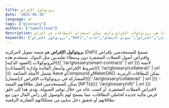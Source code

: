```yaml
---
title: بروتوكول الإقراض
date: '2025-06-30'
language: ar
tags: ["glossary"]
authors: ["namefiteam"]
description: ما هي بروتوكولات الإقراض وكيف يمكن استخدام النطاقات في إقراض DeFi؟
keywords: ["بروتوكول الإقراض","DeFi","ضمان","اقتراض","تمويل النطاق","عائد"]
---
```


**بروتوكول الإقراض** هو منصة تمويل لامركزية (DeFi) تسمح للمستخدمين بإقراض واقتراض أصول العملات المشفرة دون وسطاء تقليديين مثل البنوك. تستخدم هذه البروتوكولات [العقود الذكية]({{ '/ar/glossary/smart-contract/' | url }}) لأتمتة شروط الإقراض وأسعار الفائدة وإدارة [الضمانات]({{ '/ar/glossary/collateral/' | url }}). تشمل الأمثلة الشائعة Aave وCompound وMakerDAO. يمكن للنطاقات الرمزية المشاركة في بروتوكولات الإقراض كـ[ضمان]({{ '/ar/glossary/collateral/' | url }}) - يمكن للمستخدمين قفل نطاقاتهم القيمة [NFTs]({{ '/ar/glossary/nft/' | url }}) لاقتراض العملات المشفرة، أو كسب عائد من خلال توفير السيولة. يؤدي هذا إلى خلق فرص مالية جديدة لحاملي النطاقات، مما يسمح لهم بالوصول إلى رأس المال دون بيع نطاقاتهم أو تحقيق دخل سلبي من ممتلكاتهم العقارية الرقمية.